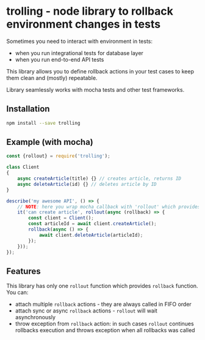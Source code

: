 # trolling - node library to rollback environment changes in tests

Sometimes you need to interact with environment in tests:

* when you run integrational tests for database layer
* when you run end-to-end API tests

This library allows you to define rollback actions in your test cases to keep them clean and (mostly) repeatable.

Library seamlessly works with mocha tests and other test frameworks.

## Installation

```bash
npm install --save trolling
```

## Example (with mocha)

```js
const {rollout} = require('trolling');

class Client
{
    async createArticle(title) {} // creates article, returns ID
    async deleteArticle(id) {} // deletes article by ID
}

describe('my awesome API', () => {
    // NOTE: here you wrap mocha callback with 'rollout' which provides 'rollback' for you.
    it('can create article', rollout(async (rollback) => {
        const client = Client();
        const articleId = await client.createArticle();
        rollback(async () => {
            await client.deleteArticle(articleId);
        });
    }));
});

```

## Features

This library has only one `rollout` function which provides `rollback` function. You can:

* attach multiple `rollback` actions - they are always called in FIFO order
* attach sync or async `rollback` actions - `rollout` will wait asynchronously
* throw exception from `rollback` action: in such cases `rollout` continues rollbacks execution and throws exception when all rollbacks was called
